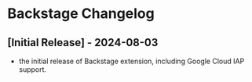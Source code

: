 # Backstage Changelog

## [Initial Release] - 2024-08-03

- the initial release of Backstage extension, including Google Cloud IAP support.
